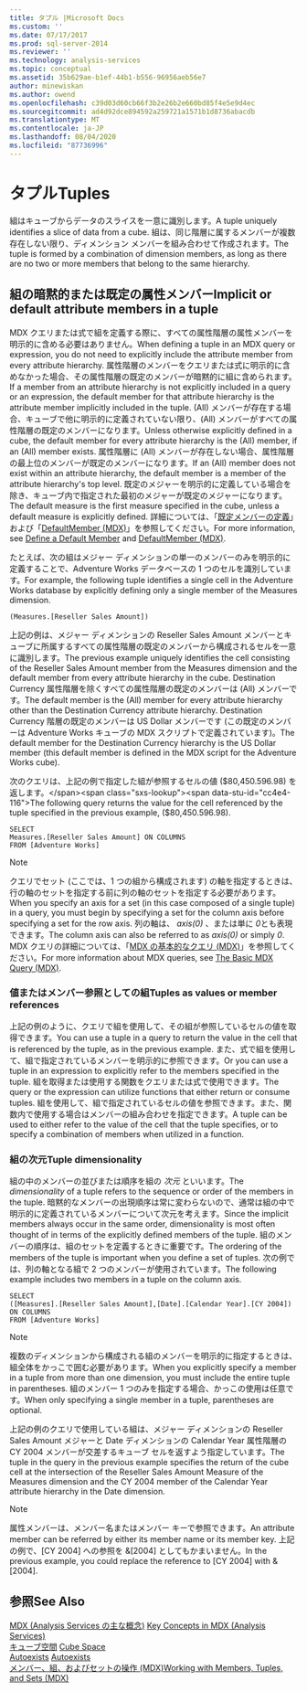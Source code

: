 ```yaml
---
title: タプル |Microsoft Docs
ms.custom: ''
ms.date: 07/17/2017
ms.prod: sql-server-2014
ms.reviewer: ''
ms.technology: analysis-services
ms.topic: conceptual
ms.assetid: 35b629ae-b1ef-44b1-b556-96956aeb56e7
author: minewiskan
ms.author: owend
ms.openlocfilehash: c39d03d60cb66f3b2e26b2e660bd85f4e5e9d4ec
ms.sourcegitcommit: ad4d92dce894592a259721a1571b1d8736abacdb
ms.translationtype: MT
ms.contentlocale: ja-JP
ms.lasthandoff: 08/04/2020
ms.locfileid: "87736996"
---
```

# <a name="tuples"></a><span data-ttu-id="cc4e4-102">タプル</span><span class="sxs-lookup"><span data-stu-id="cc4e4-102">Tuples</span></span>
  <span data-ttu-id="cc4e4-103">組はキューブからデータのスライスを一意に識別します。</span><span class="sxs-lookup"><span data-stu-id="cc4e4-103">A tuple uniquely identifies a slice of data from a cube.</span></span> <span data-ttu-id="cc4e4-104">組は、同じ階層に属するメンバーが複数存在しない限り、ディメンション メンバーを組み合わせて作成されます。</span><span class="sxs-lookup"><span data-stu-id="cc4e4-104">The tuple is formed by a combination of dimension members, as long as there are no two or more members that belong to the same hierarchy.</span></span>  
  
## <a name="implicit-or-default-attribute-members-in-a-tuple"></a><span data-ttu-id="cc4e4-105">組の暗黙的または既定の属性メンバー</span><span class="sxs-lookup"><span data-stu-id="cc4e4-105">Implicit or default attribute members in a tuple</span></span>  
 <span data-ttu-id="cc4e4-106">MDX クエリまたは式で組を定義する際に、すべての属性階層の属性メンバーを明示的に含める必要はありません。</span><span class="sxs-lookup"><span data-stu-id="cc4e4-106">When defining a tuple in an MDX query or expression, you do not need to explicitly include the attribute member from every attribute hierarchy.</span></span> <span data-ttu-id="cc4e4-107">属性階層のメンバーをクエリまたは式に明示的に含めなかった場合、その属性階層の既定のメンバーが暗黙的に組に含められます。</span><span class="sxs-lookup"><span data-stu-id="cc4e4-107">If a member from an attribute hierarchy is not explicitly included in a query or an expression, the default member for that attribute hierarchy is the attribute member implicitly included in the tuple.</span></span> <span data-ttu-id="cc4e4-108">(All) メンバーが存在する場合、キューブで他に明示的に定義されていない限り、(All) メンバーがすべての属性階層の既定のメンバーになります。</span><span class="sxs-lookup"><span data-stu-id="cc4e4-108">Unless otherwise explicitly defined in a cube, the default member for every attribute hierarchy is the (All) member, if an (All) member exists.</span></span> <span data-ttu-id="cc4e4-109">属性階層に (All) メンバーが存在しない場合、属性階層の最上位のメンバーが既定のメンバーになります。</span><span class="sxs-lookup"><span data-stu-id="cc4e4-109">If an (All) member does not exist within an attribute hierarchy, the default member is a member of the attribute hierarchy's top level.</span></span> <span data-ttu-id="cc4e4-110">既定のメジャーを明示的に定義している場合を除き、キューブ内で指定された最初のメジャーが既定のメジャーになります。</span><span class="sxs-lookup"><span data-stu-id="cc4e4-110">The default measure is the first measure specified in the cube, unless a default measure is explicitly defined.</span></span> <span data-ttu-id="cc4e4-111">詳細については、「[既定メンバーの定義](../attribute-properties-define-a-default-member.md)」および「[DefaultMember (MDX)](/sql/mdx/defaultmember-mdx)」を参照してください。</span><span class="sxs-lookup"><span data-stu-id="cc4e4-111">For more information, see [Define a Default Member](../attribute-properties-define-a-default-member.md) and [DefaultMember &#40;MDX&#41;](/sql/mdx/defaultmember-mdx).</span></span>  
  
 <span data-ttu-id="cc4e4-112">たとえば、次の組はメジャー ディメンションの単一のメンバーのみを明示的に定義することで、Adventure Works データベースの 1 つのセルを識別しています。</span><span class="sxs-lookup"><span data-stu-id="cc4e4-112">For example, the following tuple identifies a single cell in the Adventure Works database by explicitly defining only a single member of the Measures dimension.</span></span>  
  
```  
(Measures.[Reseller Sales Amount])  
```  
  
 <span data-ttu-id="cc4e4-113">上記の例は、メジャー ディメンションの Reseller Sales Amount メンバーとキューブに所属するすべての属性階層の既定のメンバーから構成されるセルを一意に識別します。</span><span class="sxs-lookup"><span data-stu-id="cc4e4-113">The previous example uniquely identifies the cell consisting of the Reseller Sales Amount member from the Measures dimension and the default member from every attribute hierarchy in the cube.</span></span> <span data-ttu-id="cc4e4-114">Destination Currency 属性階層を除くすべての属性階層の既定のメンバーは (All) メンバーです。</span><span class="sxs-lookup"><span data-stu-id="cc4e4-114">The default member is the (All) member for every attribute hierarchy other than the Destination Currency attribute hierarchy.</span></span> <span data-ttu-id="cc4e4-115">Destination Currency 階層の既定のメンバーは US Dollar メンバーです (この既定のメンバーは Adventure Works キューブの MDX スクリプトで定義されています)。</span><span class="sxs-lookup"><span data-stu-id="cc4e4-115">The default member for the Destination Currency hierarchy is the US Dollar member (this default member is defined in the MDX script for the Adventure Works cube).</span></span>  
  
 <span data-ttu-id="cc4e4-116">次のクエリは、上記の例で指定した組が参照するセルの値 ($80,450.596.98) を返します。</span><span class="sxs-lookup"><span data-stu-id="cc4e4-116">The following query returns the value for the cell referenced by the tuple specified in the previous example, ($80,450.596.98).</span></span>  
  
```  
SELECT   
Measures.[Reseller Sales Amount] ON COLUMNS   
FROM [Adventure Works]  
```  
  
> [!NOTE]  
>  <span data-ttu-id="cc4e4-117">クエリでセット (ここでは、1 つの組から構成されます) の軸を指定するときは、行の軸のセットを指定する前に列の軸のセットを指定する必要があります。</span><span class="sxs-lookup"><span data-stu-id="cc4e4-117">When you specify an axis for a set (in this case composed of a single tuple) in a query, you must begin by specifying a set for the column axis before specifying a set for the row axis.</span></span> <span data-ttu-id="cc4e4-118">列の軸は、 *axis(0)* 、または単に *0*とも表現できます。</span><span class="sxs-lookup"><span data-stu-id="cc4e4-118">The column axis can also be referred to as *axis(0)* or simply *0*.</span></span> <span data-ttu-id="cc4e4-119">MDX クエリの詳細については、「[MDX の基本的なクエリ (MDX)](mdx-query-the-basic-query.md)」を参照してください。</span><span class="sxs-lookup"><span data-stu-id="cc4e4-119">For more information about MDX queries, see [The Basic MDX Query &#40;MDX&#41;](mdx-query-the-basic-query.md).</span></span>  
  
### <a name="tuples-as-values-or-member-references"></a><span data-ttu-id="cc4e4-120">値またはメンバー参照としての組</span><span class="sxs-lookup"><span data-stu-id="cc4e4-120">Tuples as values or member references</span></span>  
 <span data-ttu-id="cc4e4-121">上記の例のように、クエリで組を使用して、その組が参照しているセルの値を取得できます。</span><span class="sxs-lookup"><span data-stu-id="cc4e4-121">You can use a tuple in a query to return the value in the cell that is referenced by the tuple, as in the previous example.</span></span> <span data-ttu-id="cc4e4-122">また、式で組を使用して、組で指定されているメンバーを明示的に参照できます。</span><span class="sxs-lookup"><span data-stu-id="cc4e4-122">Or you can use a tuple in an expression to explicitly refer to the members specified in the tuple.</span></span> <span data-ttu-id="cc4e4-123">組を取得または使用する関数をクエリまたは式で使用できます。</span><span class="sxs-lookup"><span data-stu-id="cc4e4-123">The query or the expression can utilize functions that either return or consume tuples.</span></span> <span data-ttu-id="cc4e4-124">組を使用して、組で指定されているセルの値を参照できます。また、関数内で使用する場合はメンバーの組み合わせを指定できます。</span><span class="sxs-lookup"><span data-stu-id="cc4e4-124">A tuple can be used to either refer to the value of the cell that the tuple specifies, or to specify a combination of members when utilized in a function.</span></span>  
  
### <a name="tuple-dimensionality"></a><span data-ttu-id="cc4e4-125">組の次元</span><span class="sxs-lookup"><span data-stu-id="cc4e4-125">Tuple dimensionality</span></span>  
 <span data-ttu-id="cc4e4-126">組の中のメンバーの並びまたは順序を組の *次元* といいます。</span><span class="sxs-lookup"><span data-stu-id="cc4e4-126">The *dimensionality* of a tuple refers to the sequence or order of the members in the tuple.</span></span> <span data-ttu-id="cc4e4-127">暗黙的なメンバーの出現順序は常に変わらないので、通常は組の中で明示的に定義されているメンバーについて次元を考えます。</span><span class="sxs-lookup"><span data-stu-id="cc4e4-127">Since the implicit members always occur in the same order, dimensionality is most often thought of in terms of the explicitly defined members of the tuple.</span></span> <span data-ttu-id="cc4e4-128">組のメンバーの順序は、組のセットを定義するときに重要です。</span><span class="sxs-lookup"><span data-stu-id="cc4e4-128">The ordering of the members of the tuple is important when you define a set of tuples.</span></span> <span data-ttu-id="cc4e4-129">次の例では、列の軸となる組で 2 つのメンバーが使用されています。</span><span class="sxs-lookup"><span data-stu-id="cc4e4-129">The following example includes two members in a tuple on the column axis.</span></span>  
  
```  
SELECT   
([Measures].[Reseller Sales Amount],[Date].[Calendar Year].[CY 2004]) ON COLUMNS   
FROM [Adventure Works]  
```  
  
> [!NOTE]  
>  <span data-ttu-id="cc4e4-130">複数のディメンションから構成される組のメンバーを明示的に指定するときは、組全体をかっこで囲む必要があります。</span><span class="sxs-lookup"><span data-stu-id="cc4e4-130">When you explicitly specify a member in a tuple from more than one dimension, you must include the entire tuple in parentheses.</span></span> <span data-ttu-id="cc4e4-131">組のメンバー 1 つのみを指定する場合、かっこの使用は任意です。</span><span class="sxs-lookup"><span data-stu-id="cc4e4-131">When only specifying a single member in a tuple, parentheses are optional.</span></span>  
  
 <span data-ttu-id="cc4e4-132">上記の例のクエリで使用している組は、メジャー ディメンションの Reseller Sales Amount メジャーと Date ディメンションの Calendar Year 属性階層の CY 2004 メンバーが交差するキューブ セルを返すよう指定しています。</span><span class="sxs-lookup"><span data-stu-id="cc4e4-132">The tuple in the query in the previous example specifies the return of the cube cell at the intersection of the Reseller Sales Amount Measure of the Measures dimension and the CY 2004 member of the Calendar Year attribute hierarchy in the Date dimension.</span></span>  
  
> [!NOTE]  
>  <span data-ttu-id="cc4e4-133">属性メンバーは、メンバー名またはメンバー キーで参照できます。</span><span class="sxs-lookup"><span data-stu-id="cc4e4-133">An attribute member can be referred by either its member name or its member key.</span></span> <span data-ttu-id="cc4e4-134">上記の例で、[CY 2004] への参照を &[2004] としてもかまいません。</span><span class="sxs-lookup"><span data-stu-id="cc4e4-134">In the previous example, you could replace the reference to [CY 2004] with &[2004].</span></span>  
  
## <a name="see-also"></a><span data-ttu-id="cc4e4-135">参照</span><span class="sxs-lookup"><span data-stu-id="cc4e4-135">See Also</span></span>  
 <span data-ttu-id="cc4e4-136">[MDX &#40;Analysis Services の主な概念&#41;](../key-concepts-in-mdx-analysis-services.md) </span><span class="sxs-lookup"><span data-stu-id="cc4e4-136">[Key Concepts in MDX &#40;Analysis Services&#41;](../key-concepts-in-mdx-analysis-services.md) </span></span>  
 <span data-ttu-id="cc4e4-137">[キューブ空間](cube-space.md) </span><span class="sxs-lookup"><span data-stu-id="cc4e4-137">[Cube Space](cube-space.md) </span></span>  
 <span data-ttu-id="cc4e4-138">[Autoexists](autoexists.md) </span><span class="sxs-lookup"><span data-stu-id="cc4e4-138">[Autoexists](autoexists.md) </span></span>  
 [<span data-ttu-id="cc4e4-139">メンバー、組、およびセットの操作 (MDX)</span><span class="sxs-lookup"><span data-stu-id="cc4e4-139">Working with Members, Tuples, and Sets &#40;MDX&#41;</span></span>](working-with-members-tuples-and-sets-mdx.md)  
  
  
